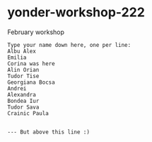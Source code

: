# yonder-workshop-222
February workshop
```
Type your name down here, one per line:
Albu Alex
Emilia
Corina was here
Alin Orian
Tudor Tise
Georgiana Bocsa
Andrei
Alexandra 
Bondea Iur
Tudor Sava
Crainic Paula


--- But above this line :)
